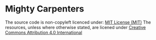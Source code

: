 Mighty Carpenters
===
The source code is non-copyleft licenced under: 
[MIT License (MIT)](http://opensource.org/licenses/mit-license.html)
The resources, unless where otherwise stated, are licened under [Creative Commons Attribution 4.0 International](http://creativecommons.org/licenses/by/4.0/)


